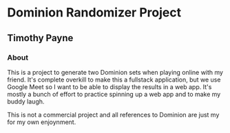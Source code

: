 # Dominion Randomizer Project
## Timothy Payne

### About
This is a project to generate two Dominion sets when playing online with my friend.
It's complete overkill to make this a fullstack application, but we use Google Meet so I want to be able to display the results in a web app. It's mostly a bunch of effort to practice spinning up a web app and to make my buddy laugh.


This is not a commercial project and all references to Dominion are just my for my own enjoynment.